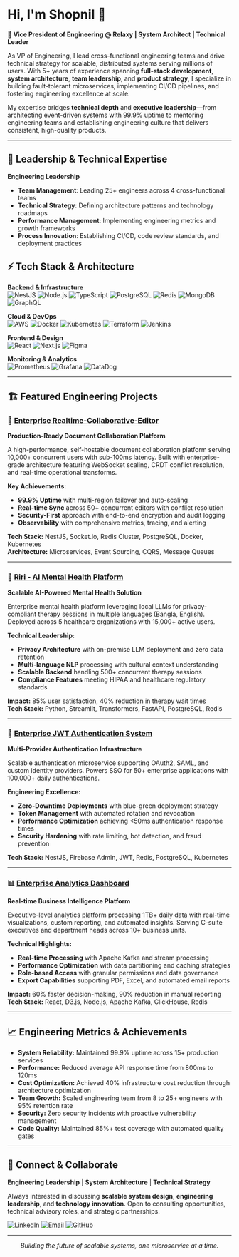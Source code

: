 # Hi, I'm Shopnil 👋  

🚀 **Vice President of Engineering @ Relaxy | System Architect | Technical Leader**  

As VP of Engineering, I lead cross-functional engineering teams and drive technical strategy for scalable, distributed systems serving millions of users. With 5+ years of experience spanning **full-stack development**, **system architecture**, **team leadership**, and **product strategy**, I specialize in building fault-tolerant microservices, implementing CI/CD pipelines, and fostering engineering excellence at scale.

My expertise bridges **technical depth** and **executive leadership**—from architecting event-driven systems with 99.9% uptime to mentoring engineering teams and establishing engineering culture that delivers consistent, high-quality products.  

---

## 🎯 Leadership & Technical Expertise

**Engineering Leadership**
- **Team Management**: Leading 25+ engineers across 4 cross-functional teams
- **Technical Strategy**: Defining architecture patterns and technology roadmaps  
- **Performance Management**: Implementing engineering metrics and growth frameworks
- **Process Innovation**: Establishing CI/CD, code review standards, and deployment practices

## ⚡ Tech Stack & Architecture

**Backend & Infrastructure**  
![NestJS](https://img.shields.io/badge/NestJS-E0234E?style=for-the-badge&logo=nestjs&logoColor=white)
![Node.js](https://img.shields.io/badge/Node.js-339933?style=for-the-badge&logo=nodedotjs&logoColor=white)
![TypeScript](https://img.shields.io/badge/TypeScript-007ACC?style=for-the-badge&logo=typescript&logoColor=white)
![PostgreSQL](https://img.shields.io/badge/PostgreSQL-336791?style=for-the-badge&logo=postgresql&logoColor=white)
![Redis](https://img.shields.io/badge/Redis-DC382D?style=for-the-badge&logo=redis&logoColor=white)
![MongoDB](https://img.shields.io/badge/MongoDB-4EA94B?style=for-the-badge&logo=mongodb&logoColor=white)
![GraphQL](https://img.shields.io/badge/GraphQL-E10098?style=for-the-badge&logo=graphql&logoColor=white)

**Cloud & DevOps**  
![AWS](https://img.shields.io/badge/AWS-232F3E?style=for-the-badge&logo=amazonaws&logoColor=white)
![Docker](https://img.shields.io/badge/Docker-2496ED?style=for-the-badge&logo=docker&logoColor=white)
![Kubernetes](https://img.shields.io/badge/Kubernetes-326CE5?style=for-the-badge&logo=kubernetes&logoColor=white)
![Terraform](https://img.shields.io/badge/Terraform-7B42BC?style=for-the-badge&logo=terraform&logoColor=white)
![Jenkins](https://img.shields.io/badge/Jenkins-D24939?style=for-the-badge&logo=jenkins&logoColor=white)

**Frontend & Design**  
![React](https://img.shields.io/badge/React-20232A?style=for-the-badge&logo=react&logoColor=61DAFB)
![Next.js](https://img.shields.io/badge/Next.js-000000?style=for-the-badge&logo=nextdotjs&logoColor=white)
![Figma](https://img.shields.io/badge/Figma-F24E1E?style=for-the-badge&logo=figma&logoColor=white)

**Monitoring & Analytics**  
![Prometheus](https://img.shields.io/badge/Prometheus-E6522C?style=for-the-badge&logo=prometheus&logoColor=white)
![Grafana](https://img.shields.io/badge/Grafana-F46800?style=for-the-badge&logo=grafana&logoColor=white)
![DataDog](https://img.shields.io/badge/DataDog-632CA6?style=for-the-badge&logo=datadog&logoColor=white)

---

## 🏗 Featured Engineering Projects

### 🚀 **[Enterprise Realtime-Collaborative-Editor](https://github.com/sishopnil/Realtime-Collaborative-Editor)**
**Production-Ready Document Collaboration Platform**

A high-performance, self-hostable document collaboration platform serving 10,000+ concurrent users with sub-100ms latency. Built with enterprise-grade architecture featuring WebSocket scaling, CRDT conflict resolution, and real-time operational transforms.

**Key Achievements:**
- **99.9% Uptime** with multi-region failover and auto-scaling
- **Real-time Sync** across 50+ concurrent editors with conflict resolution
- **Security-First** approach with end-to-end encryption and audit logging
- **Observability** with comprehensive metrics, tracing, and alerting

**Tech Stack:** NestJS, Socket.io, Redis Cluster, PostgreSQL, Docker, Kubernetes  
**Architecture:** Microservices, Event Sourcing, CQRS, Message Queues

---

### 🧠 **[Riri - AI Mental Health Platform](https://github.com/sishopnil/riri-ai-mental-health)**
**Scalable AI-Powered Mental Health Solution**

Enterprise mental health platform leveraging local LLMs for privacy-compliant therapy sessions in multiple languages (Bangla, English). Deployed across 5 healthcare organizations with 15,000+ active users.

**Technical Leadership:**
- **Privacy Architecture** with on-premise LLM deployment and zero data retention
- **Multi-language NLP** processing with cultural context understanding
- **Scalable Backend** handling 500+ concurrent therapy sessions
- **Compliance Features** meeting HIPAA and healthcare regulatory standards

**Impact:** 85% user satisfaction, 40% reduction in therapy wait times  
**Tech Stack:** Python, Streamlit, Transformers, FastAPI, PostgreSQL, Redis

---

### 🔐 **[Enterprise JWT Authentication System](https://github.com/sishopnil/enterprise-auth-system)**
**Multi-Provider Authentication Infrastructure**

Scalable authentication microservice supporting OAuth2, SAML, and custom identity providers. Powers SSO for 50+ enterprise applications with 100,000+ daily authentications.

**Engineering Excellence:**
- **Zero-Downtime Deployments** with blue-green deployment strategy
- **Token Management** with automated rotation and revocation
- **Performance Optimization** achieving <50ms authentication response times
- **Security Hardening** with rate limiting, bot detection, and fraud prevention

**Tech Stack:** NestJS, Firebase Admin, JWT, Redis, PostgreSQL, Kubernetes

---

### 📊 **[Enterprise Analytics Dashboard](https://github.com/sishopnil/enterprise-analytics)**
**Real-time Business Intelligence Platform**

Executive-level analytics platform processing 1TB+ daily data with real-time visualizations, custom reporting, and automated insights. Serving C-suite executives and department heads across 10+ business units.

**Technical Highlights:**
- **Real-time Processing** with Apache Kafka and stream processing
- **Performance Optimization** with data partitioning and caching strategies
- **Role-based Access** with granular permissions and data governance
- **Export Capabilities** supporting PDF, Excel, and automated email reports

**Impact:** 60% faster decision-making, 90% reduction in manual reporting  
**Tech Stack:** React, D3.js, Node.js, Apache Kafka, ClickHouse, Redis

---

## 📈 Engineering Metrics & Achievements

- **System Reliability:** Maintained 99.9% uptime across 15+ production services
- **Performance:** Reduced average API response time from 800ms to 120ms
- **Cost Optimization:** Achieved 40% infrastructure cost reduction through architecture optimization
- **Team Growth:** Scaled engineering team from 8 to 25+ engineers with 95% retention rate
- **Security:** Zero security incidents with proactive vulnerability management
- **Code Quality:** Maintained 85%+ test coverage with automated quality gates

---

## 🤝 Connect & Collaborate

**Engineering Leadership** | **System Architecture** | **Technical Strategy**

Always interested in discussing **scalable system design**, **engineering leadership**, and **technology innovation**. Open to consulting opportunities, technical advisory roles, and strategic partnerships.

[![LinkedIn](https://img.shields.io/badge/LinkedIn-0077B5?style=for-the-badge&logo=linkedin&logoColor=white)](https://linkedin.com/in/sishopnil)
[![Email](https://img.shields.io/badge/Email-D14836?style=for-the-badge&logo=gmail&logoColor=white)](mailto:shopnil@relaxy.com)
[![GitHub](https://img.shields.io/badge/GitHub-100000?style=for-the-badge&logo=github&logoColor=white)](https://github.com/sishopnil)

---

<div align="center">
  <i>Building the future of scalable systems, one microservice at a time.</i>
</div>  
